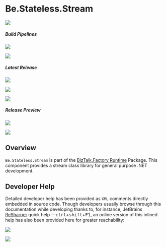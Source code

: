 ﻿# Be.Stateless.Stream

[![][github.badge]][github]

##### Build Pipelines

[![][pipeline.mr.badge]][pipeline.mr]

[![][pipeline.ci.badge]][pipeline.ci]

##### Latest Release

[![][nuget.badge]][nuget]

[![][nuget.unit.badge]][nuget.unit]

[![][release.badge]][release]

##### Release Preview

[![][nuget.preview.badge]][nuget.preview]

[![][nuget.unit.preview.badge]][nuget.unit.preview]

## Overview

`Be.Stateless.Stream` is part of the [BizTalk.Factory Runtime](./../BizTalk/Factory/Runtime/README.md) Package. This component provides a stream class library for general purpose .NET development.

## Developer Help

Detailed developer help has been provided as `XML` comments directly embedded in source code. Though developers usually browse through this documentation while developing thanks to, for instance, JetBrains [ReSharper][resharper] quick help &mdash;<kbd>ctrl</kbd>+<kbd>shift</kbd>+<kbd>F1</kbd>, an online version of this inlined help has also been provided here for greater reachability:

[![][help.badge]][help]

[![][help.unit.badge]][help.unit]

<!-- badges -->

[doc.main.badge]: https://img.shields.io/static/v1?label=BizTalk.Factory%20SDK&message=User's%20Guide&color=8CA1AF&logo=readthedocs
[doc.main]: https://www.stateless.be/ "BizTalk.Factory SDK User's Guide"
[doc.this.badge]: https://img.shields.io/static/v1?label=Be.Stateless.Stream&message=User's%20Guide&color=8CA1AF&logo=readthedocs
[doc.this]: https://www.stateless.be/Stream "Be.Stateless.Stream User's Guide"
[github.badge]: https://img.shields.io/static/v1?label=Repository&message=Be.Stateless.Stream&logo=github
[github]: https://github.com/icraftsoftware/Be.Stateless.Stream "Be.Stateless.Stream GitHub Repository"
[help.badge]: https://img.shields.io/static/v1?label=Be.Stateless.Stream&message=Developer%20Help&color=8CA1AF&logo=microsoftacademic
[help]: https://github.com/icraftsoftware/biztalk.factory.github.io/blob/master/Help/Stream/README.md "Be.Stateless.Stream Developer Help"
[help.unit.badge]: https://img.shields.io/static/v1?label=Be.Stateless.Stream.Unit&message=Developer%20Help&color=8CA1AF&logo=microsoftacademic
[help.unit]: https://github.com/icraftsoftware/biztalk.factory.github.io/blob/master/Help/Stream/Unit/README.md "Be.Stateless.Stream.Unit Developer Help"
[nuget.badge]: https://img.shields.io/nuget/v/Be.Stateless.Stream.svg?label=Be.Stateless.Stream&style=flat&logo=nuget
[nuget]: https://www.nuget.org/packages/Be.Stateless.Stream "Be.Stateless.Stream NuGet Package"
[nuget.preview.badge]: https://badge-factory.azurewebsites.net/package/icraftsoftware/be.stateless/BizTalk.Factory.Preview/Be.Stateless.Stream?logo=nuget
[nuget.preview]: https://dev.azure.com/icraftsoftware/be.stateless/_packaging?_a=package&feed=BizTalk.Factory.Preview&package=Be.Stateless.Stream&protocolType=NuGet "Be.Stateless.Stream Preview NuGet Package"
[nuget.unit.badge]: https://img.shields.io/nuget/v/Be.Stateless.Stream.Unit.svg?label=Be.Stateless.Stream.Unit&style=flat&logo=nuget
[nuget.unit]: https://www.nuget.org/packages/Be.Stateless.Stream.Unit "Be.Stateless.Stream.Unit NuGet Package"
[nuget.unit.preview.badge]: https://badge-factory.azurewebsites.net/package/icraftsoftware/be.stateless/BizTalk.Factory.Preview/Be.Stateless.Stream.Unit?logo=nuget
[nuget.unit.preview]: https://dev.azure.com/icraftsoftware/be.stateless/_packaging?_a=package&feed=BizTalk.Factory.Preview&package=Be.Stateless.Stream.Unit&protocolType=NuGet "Be.Stateless.Stream Preview NuGet Package"
[pipeline.ci.badge]: https://dev.azure.com/icraftsoftware/be.stateless/_apis/build/status/Be.Stateless.Stream%20Continuous%20Integration?branchName=master&label=Continuous%20Integration%20Build
[pipeline.ci]: https://dev.azure.com/icraftsoftware/be.stateless/_build/latest?definitionId=6&branchName=master "Be.Stateless.Stream Continuous Integration Build Pipeline"
[pipeline.mr.badge]: https://dev.azure.com/icraftsoftware/be.stateless/_apis/build/status/Be.Stateless.Stream%20Manual%20Release?branchName=master&label=Manual%20Release%20Build
[pipeline.mr]: https://dev.azure.com/icraftsoftware/be.stateless/_build/latest?definitionId=7&branchName=master "Be.Stateless.Stream Manual Release Build Pipeline"
[release.badge]: https://img.shields.io/github/v/release/icraftsoftware/Be.Stateless.Stream?label=Release&logo=github
[release]: https://github.com/icraftsoftware/Be.Stateless.Stream/releases/latest "Be.Stateless.Stream GitHub Release"

<!-- links -->

[resharper]: https://www.jetbrains.com/resharper/
